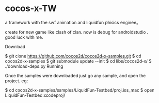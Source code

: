 # cocos-x-TW
a framework with the swf animation and liquidfun phisics enginee。

create for new game like clash of clan.
now is debug for androidstudio .
good luck with me.


Download

$ git clone https://github.com/cocos2d/cocos2d-x-samples.git
$ cd cocos2d-x-samples
$ git submodule update --init
$ cd libs/cocos2d-x/
$ ./download-deps.py
Running

Once the samples were downloaded just go any sample, and open the project. eg:

$ cd cocos2d-x-samples/samples/LiquidFun-Testbed/proj.ios_mac
$ open LiquidFun-Testbed.xcodeproj/
